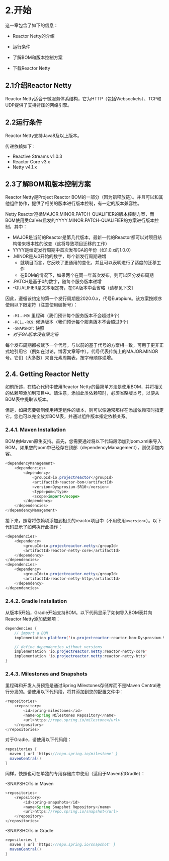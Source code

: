 # 2.开始

这一章包含了如下的信息：

* Reactor Netty的介绍

* 运行条件

* 了解BOM和版本控制方案

* 下载Reactor Netty

## 2.1介绍Reactor Netty

Reactor Netty适合于微服务体系结构，它为HTTP（包括Websockets）、TCP和UDP提供了支持背压的网络引擎。

## 2.2运行条件

Reactor Netty支持Java8及以上版本。

传递依赖如下：

* Reactive Streams v1.0.3
* Reactor Core v3.x
* Netty v4.1.x

## 2.3了解BOM和版本控制方案

Reactor Netty是Project Reactor BOM的一部分（因为铝释放链）。并且可以和其他组件协作，提供了相关的版本进行版本控制，有一定的版本兼容性。

Netty Reactor遵循MAJOR.MINOR.PATCH-QUALIFIER的版本控制方案，而BOM使用受CalVer启发的YYYY.MINOR.PATCH-QUALIFIER的方案进行版本控制，其中：

- MAJOR是当前的Reactor是第几代版本，最新一代的Reactor都可以对项目结构带来根本性的改变（这将导致项目迁移的工作）
- YYYY是给定发行周期中首次发布GA的年份（如1.0.x的1.0.0）
- .MINOR是从0开始的数字，每个新发行周期递增
  - 就项目而言，它反映了更通用的变化，并且可以表明进行了适度的迁移工作
  - 在BOM的情况下，如果两个在同一年首次发布，则可以区分发布周期
- .PATCH是基于0的数字，随每个服务版本递增
- -QUALIFIER是文本限定符，在GA版本中会省略（请参见下文）

因此，遵循该约定的第一个发行周期是2020.0.x，代号Europium。该方案按顺序使用以下限定符（注意使用破折号）：

- `-M1`..`-M9`: 里程碑（我们预计每个服务版本不会超过9个）
- `-RC1`..`-RC9`: 候选版本（我们预计每个服务版本不会超过9个）
- `-SNAPSHOT`: 快照
- *对于GA版本没有限定符*

每个发布周期都被赋予一个代号，与以前的基于代号的方案相一致，可用于更非正式地引用它（例如在讨论，博客文章等中）。代号代表传统上的MAJOR.MINOR号。它们（大多数）来自元素周期表，按字母顺序递增。

## 2.4. Getting Reactor Netty

如前所述，在核心代码中使用Reactor Netty的最简单方法是使用BOM，并将相关的依赖项添加到项目中。请注意，添加此类依赖项时，必须省略版本号，以便从BOM表中提取该版本。

但是，如果您要强制使用特定组件的版本，则可以像通常那样在添加依赖项时指定它。您也可以完全放弃BOM表，并通过组件版本指定依赖关系。

### 2.4.1. Maven Installation

BOM由Maven原生支持。首先，您需要通过将以下代码段添加到pom.xml来导入BOM。如果您的pom中已经存在顶部（dependencyManagement），则仅添加内容。

```java
<dependencyManagement> 
    <dependencies>
        <dependency>
            <groupId>io.projectreactor</groupId>
            <artifactId>reactor-bom</artifactId>
            <version>Dysprosium-SR10</version> 
            <type>pom</type>
            <scope>import</scope>
        </dependency>
    </dependencies>
</dependencyManagement>
```

接下来，照常将依赖项添加到相关的reactor项目中（不用使用`<version>`）。以下代码显示了如何执行此操作：

```java
<dependencies>
    <dependency>
        <groupId>io.projectreactor.netty</groupId>
        <artifactId>reactor-netty-core</artifactId> 
    </dependency>
</dependencies>
<dependencies>
    <dependency>
        <groupId>io.projectreactor.netty</groupId>
        <artifactId>reactor-netty-http</artifactId>
    </dependency>
</dependencies>
```

### 2.4.2. Gradle Installation

从版本5开始，Gradle开始支持BOM。以下代码显示了如何导入BOM表并向Reactor Netty添加依赖项：

```java
dependencies {
    // import a BOM
    implementation platform('io.projectreactor:reactor-bom:Dysprosium-SR10') 

    // define dependencies without versions
    implementation 'io.projectreactor.netty:reactor-netty-core' 
    implementation 'io.projectreactor.netty:reactor-netty-http'
}
```

### 2.4.3. Milestones and Snapshots

里程碑和开发人员预览是通过Spring Milestones存储库而不是Maven Central进行分发的。请使用以下代码段，将其添加到您的配置文件中：

```java
<repositories>
    <repository>
        <id>spring-milestones</id>
        <name>Spring Milestones Repository</name>
        <url>https://repo.spring.io/milestone</url>
    </repository>
</repositories>
```

对于Gradle，请使用以下代码段：

```java
repositories {
  maven { url 'https://repo.spring.io/milestone' }
  mavenCentral()
}
```

同样，快照也可在单独的专用存储库中使用（适用于Maven和Gradle）：

-SNAPSHOTs in Maven

```java
<repositories>
    <repository>
        <id>spring-snapshots</id>
        <name>Spring Snapshot Repository</name>
        <url>https://repo.spring.io/snapshot</url>
    </repository>
</repositories>
```

-SNAPSHOTs in Gradle

```java
repositories {
  maven { url 'https://repo.spring.io/snapshot' }
  mavenCentral()
}
```









